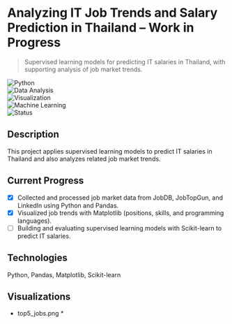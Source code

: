 # Analyzing IT Job Trends and Salary Prediction in Thailand – Work in Progress

> Supervised learning models for predicting IT salaries in Thailand, with supporting analysis of job market trends.  

![Python](https://img.shields.io/badge/Language-Python-blue)  
![Data Analysis](https://img.shields.io/badge/Analysis-Pandas-orange)  
![Visualization](https://img.shields.io/badge/Visualization-Matplotlib-red)  
![Machine Learning](https://img.shields.io/badge/ML-Scikit--learn-brightgreen)  
![Status](https://img.shields.io/badge/Status-In_Progress-yellow)  

## Description  
This project applies supervised learning models to predict IT salaries in Thailand and also analyzes related job market trends.  

## Current Progress  
- [x] Collected and processed job market data from JobDB, JobTopGun, and LinkedIn using Python and Pandas.  
- [x] Visualized job trends with Matplotlib (positions, skills, and programming languages).  
- [ ] Building and evaluating supervised learning models with Scikit-learn to predict IT salaries.  

## Technologies  
Python, Pandas, Matplotlib, Scikit-learn  

## Visualizations  
* top5_jobs.png *  
